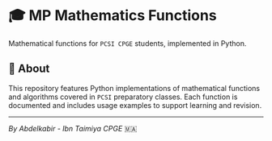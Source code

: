 # 🎓 MP Mathematics Functions

Mathematical functions for `PCSI CPGE` students, implemented in Python.

## 📖 About

This repository features Python implementations of mathematical functions and algorithms covered in `PCSI` preparatory classes. Each function is documented and includes usage examples to support learning and revision.

---

*By Abdelkabir - Ibn Taimiya CPGE* 🇲🇦

